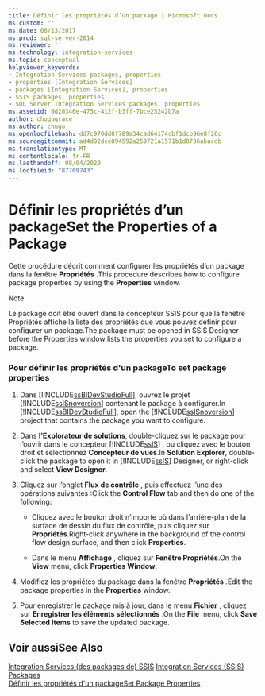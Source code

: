 ```yaml
---
title: Définir les propriétés d’un package | Microsoft Docs
ms.custom: ''
ms.date: 06/13/2017
ms.prod: sql-server-2014
ms.reviewer: ''
ms.technology: integration-services
ms.topic: conceptual
helpviewer_keywords:
- Integration Services packages, properties
- properties [Integration Services]
- packages [Integration Services], properties
- SSIS packages, properties
- SQL Server Integration Services packages, properties
ms.assetid: 0d20346e-475c-412f-b3ff-7bce25242b7a
author: chugugrace
ms.author: chugu
ms.openlocfilehash: dd7c970dd8f789a34cad64174cbf1dcb96e8f26c
ms.sourcegitcommit: ad4d92dce894592a259721a1571b1d8736abacdb
ms.translationtype: MT
ms.contentlocale: fr-FR
ms.lasthandoff: 08/04/2020
ms.locfileid: "87709743"
---
```

# <a name="set-the-properties-of-a-package"></a><span data-ttu-id="2870d-102">Définir les propriétés d’un package</span><span class="sxs-lookup"><span data-stu-id="2870d-102">Set the Properties of a Package</span></span>
  <span data-ttu-id="2870d-103">Cette procédure décrit comment configurer les propriétés d’un package dans la fenêtre **Propriétés** .</span><span class="sxs-lookup"><span data-stu-id="2870d-103">This procedure describes how to configure package properties by using the **Properties** window.</span></span>  
  
> [!NOTE]  
>  <span data-ttu-id="2870d-104">Le package doit être ouvert dans le concepteur SSIS pour que la fenêtre Propriétés affiche la liste des propriétés que vous pouvez définir pour configurer un package.</span><span class="sxs-lookup"><span data-stu-id="2870d-104">The package must be opened in SSIS Designer before the Properties window lists the properties you set to configure a package.</span></span>  
  
### <a name="to-set-package-properties"></a><span data-ttu-id="2870d-105">Pour définir les propriétés d'un package</span><span class="sxs-lookup"><span data-stu-id="2870d-105">To set package properties</span></span>  
  
1.  <span data-ttu-id="2870d-106">Dans [!INCLUDE[ssBIDevStudioFull](../includes/ssbidevstudiofull-md.md)], ouvrez le projet [!INCLUDE[ssISnoversion](../includes/ssisnoversion-md.md)] contenant le package à configurer.</span><span class="sxs-lookup"><span data-stu-id="2870d-106">In [!INCLUDE[ssBIDevStudioFull](../includes/ssbidevstudiofull-md.md)], open the [!INCLUDE[ssISnoversion](../includes/ssisnoversion-md.md)] project that contains the package you want to configure.</span></span>  
  
2.  <span data-ttu-id="2870d-107">Dans **l’Explorateur de solutions**, double-cliquez sur le package pour l’ouvrir dans le concepteur [!INCLUDE[ssIS](../includes/ssis-md.md)] , ou cliquez avec le bouton droit et sélectionnez **Concepteur de vues**.</span><span class="sxs-lookup"><span data-stu-id="2870d-107">In **Solution Explorer**, double-click the package to open it in [!INCLUDE[ssIS](../includes/ssis-md.md)] Designer, or right-click and select **View Designer**.</span></span>  
  
3.  <span data-ttu-id="2870d-108">Cliquez sur l’onglet **Flux de contrôle** , puis effectuez l’une des opérations suivantes :</span><span class="sxs-lookup"><span data-stu-id="2870d-108">Click the **Control Flow** tab and then do one of the following:</span></span>  
  
    -   <span data-ttu-id="2870d-109">Cliquez avec le bouton droit n’importe où dans l’arrière-plan de la surface de dessin du flux de contrôle, puis cliquez sur **Propriétés**.</span><span class="sxs-lookup"><span data-stu-id="2870d-109">Right-click anywhere in the background of the control flow design surface, and then click **Properties**.</span></span>  
  
    -   <span data-ttu-id="2870d-110">Dans le menu **Affichage** , cliquez sur **Fenêtre Propriétés**.</span><span class="sxs-lookup"><span data-stu-id="2870d-110">On the **View** menu, click **Properties Window**.</span></span>  
  
4.  <span data-ttu-id="2870d-111">Modifiez les propriétés du package dans la fenêtre **Propriétés** .</span><span class="sxs-lookup"><span data-stu-id="2870d-111">Edit the package properties in the **Properties** window.</span></span>  
  
5.  <span data-ttu-id="2870d-112">Pour enregistrer le package mis à jour, dans le menu **Fichier** , cliquez sur **Enregistrer les éléments sélectionnés** .</span><span class="sxs-lookup"><span data-stu-id="2870d-112">On the **File** menu, click **Save Selected Items** to save the updated package.</span></span>  
  
## <a name="see-also"></a><span data-ttu-id="2870d-113">Voir aussi</span><span class="sxs-lookup"><span data-stu-id="2870d-113">See Also</span></span>  
 <span data-ttu-id="2870d-114">[Integration Services &#40;des packages de&#41; SSIS](../../2014/integration-services/integration-services-ssis-packages.md) </span><span class="sxs-lookup"><span data-stu-id="2870d-114">[Integration Services &#40;SSIS&#41; Packages](../../2014/integration-services/integration-services-ssis-packages.md) </span></span>  
 [<span data-ttu-id="2870d-115">Définir les propriétés d'un package</span><span class="sxs-lookup"><span data-stu-id="2870d-115">Set Package Properties</span></span>](set-package-properties.md)  
  
  
